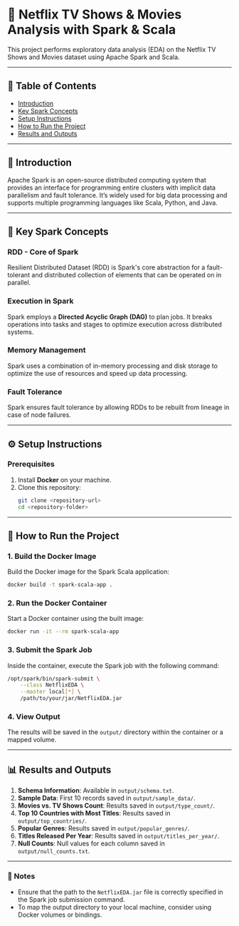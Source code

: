 
# 🎥 Netflix TV Shows & Movies Analysis with Spark & Scala

This project performs exploratory data analysis (EDA) on the Netflix TV Shows and Movies dataset using Apache Spark and Scala.

---

## 📘 Table of Contents
- [Introduction](#introduction)
- [Key Spark Concepts](#key-spark-concepts)
- [Setup Instructions](#setup-instructions)
- [How to Run the Project](#how-to-run-the-project)
- [Results and Outputs](#results-and-outputs)

---

## 🚀 Introduction
Apache Spark is an open-source distributed computing system that provides an interface for programming entire clusters with implicit data parallelism and fault tolerance. It’s widely used for big data processing and supports multiple programming languages like Scala, Python, and Java.

---

## 🔑 Key Spark Concepts

### RDD - Core of Spark
Resilient Distributed Dataset (RDD) is Spark's core abstraction for a fault-tolerant and distributed collection of elements that can be operated on in parallel.

### Execution in Spark
Spark employs a **Directed Acyclic Graph (DAG)** to plan jobs. It breaks operations into tasks and stages to optimize execution across distributed systems.

### Memory Management
Spark uses a combination of in-memory processing and disk storage to optimize the use of resources and speed up data processing.

### Fault Tolerance
Spark ensures fault tolerance by allowing RDDs to be rebuilt from lineage in case of node failures.

---

## ⚙️ Setup Instructions

### Prerequisites
1. Install **Docker** on your machine.
2. Clone this repository:
   ```bash
   git clone <repository-url>
   cd <repository-folder>
   ```

---

## 🔧 How to Run the Project

### 1. Build the Docker Image
Build the Docker image for the Spark Scala application:
```bash
docker build -t spark-scala-app .
```

### 2. Run the Docker Container
Start a Docker container using the built image:
```bash
docker run -it --rm spark-scala-app
```

### 3. Submit the Spark Job
Inside the container, execute the Spark job with the following command:
```bash
/opt/spark/bin/spark-submit \
    --class NetflixEDA \
    --master local[*] \
    /path/to/your/jar/NetflixEDA.jar
```

### 4. View Output
The results will be saved in the `output/` directory within the container or a mapped volume.

---

## 📊 Results and Outputs

1. **Schema Information**: Available in `output/schema.txt`.
2. **Sample Data**: First 10 records saved in `output/sample_data/`.
3. **Movies vs. TV Shows Count**: Results saved in `output/type_count/`.
4. **Top 10 Countries with Most Titles**: Results saved in `output/top_countries/`.
5. **Popular Genres**: Results saved in `output/popular_genres/`.
6. **Titles Released Per Year**: Results saved in `output/titles_per_year/`.
7. **Null Counts**: Null values for each column saved in `output/null_counts.txt`.

---

### 📖 Notes
- Ensure that the path to the `NetflixEDA.jar` file is correctly specified in the Spark job submission command.
- To map the output directory to your local machine, consider using Docker volumes or bindings.
